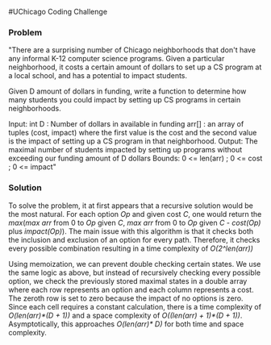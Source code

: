 #UChicago Coding Challenge

### Problem

"There are a surprising number of Chicago neighborhoods that don't have any informal K-12 computer science programs. Given a particular neighborhood, it costs a certain amount of dollars to set up a CS program at a local school, and has a potential to impact students.

Given D amount of dollars in funding, write a function to determine how many students you could impact by setting up CS programs in certain neighborhoods.


Input:
int D : Number of dollars in available in funding
arr[] : an array of tuples (cost, impact) where the first value is the cost and the second value is the impact of setting up a CS program in that neighborhood.
Output: The maximal number of students impacted by setting up programs without exceeding our funding amount of D dollars
Bounds: 0 <= len(arr) ; 0 <= cost ; 0 <= impact"

### Solution

To solve the problem, it at first appears that a recursive solution would be the most natural. For each option *Op* and given cost *C*, one would return the *max*(*max arr* from 0 to *Op* given *C*, *max arr* from 0 to *Op* given *C - cost(Op)* plus *impact(Op)*). The main issue with this algorithm is that it checks both the inclusion and exclusion of an option for every path. Therefore, it checks every possible combination resulting in a time complexity of *O(2^len(arr))*

Using memoization, we can prevent double checking certain states. We use the same logic as above, but instead of recursively checking every possible option, we check the previously stored maximal states in a double array where each row represents an option and each column represents a cost. The zeroth row is set to zero because the impact of no options is zero. Since each cell requires a constant calculation, there is a time complexity of *O(len(arr)\*(D + 1))*  and a space complexity of *O((len(arr) + 1)\*(D + 1))*. Asymptotically, this approaches *O(len(arr)\* D)* for both time and space complexity.
